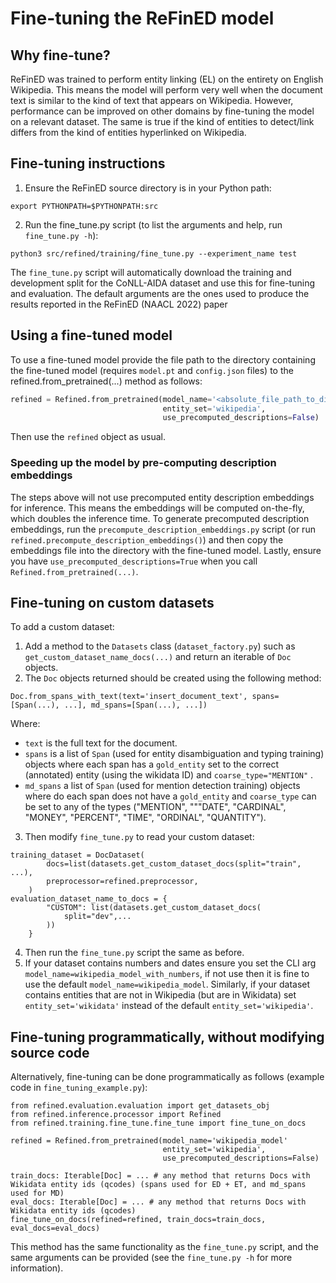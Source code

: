 # Fine-tuning the ReFinED model
## Why fine-tune?
ReFinED was trained to perform entity linking (EL) on the entirety on English Wikipedia. This means the model will perform very well when the document text is similar to the kind of text that appears on Wikipedia.
However, performance can be improved on other domains by fine-tuning the model on a relevant dataset. The same is true if the kind of entities to detect/link differs from the kind of entities hyperlinked on Wikipedia.


## Fine-tuning instructions
1. Ensure the ReFinED source directory is in your Python path:
```
export PYTHONPATH=$PYTHONPATH:src
```
2. Run the fine_tune.py script (to list the arguments and help, run `fine_tune.py -h`):
```
python3 src/refined/training/fine_tune.py --experiment_name test
```

The `fine_tune.py` script will automatically download the training and development split for the CoNLL-AIDA dataset and 
use this for fine-tuning and evaluation. The default arguments are the ones used to produce the results reported in the ReFinED (NAACL 2022) paper

## Using a fine-tuned model
To use a fine-tuned model provide the file path to the directory containing the fine-tuned model (requires `model.pt` and `config.json` files) to the refined.from_pretrained(...) method as follows:
```python
refined = Refined.from_pretrained(model_name='<absolute_file_path_to_directory_containing_fine_tuned_model>',
                                  entity_set='wikipedia',
                                  use_precomputed_descriptions=False)
```
Then use the `refined` object as usual.

### Speeding up the model by pre-computing description embeddings
The steps above will not use precomputed entity description embeddings for inference. This means the embeddings will be computed on-the-fly, which doubles the inference time.
To generate precomputed description embeddings, run the `precompute_description_embeddings.py` script (or run `refined.precompute_description_embeddings()`) and then copy the embeddings file into the directory with the fine-tuned model. Lastly, ensure you have `use_precomputed_descriptions=True` when you call `Refined.from_pretrained(...)`. 


## Fine-tuning on custom datasets
To add a custom dataset:
1. Add a method to the `Datasets` class (`dataset_factory.py`) such as `get_custom_dataset_name_docs(...)` and return an iterable of `Doc` objects.
2. The `Doc` objects returned should be created using the following method:
```
Doc.from_spans_with_text(text='insert_document_text', spans=[Span(...), ...], md_spans=[Span(...), ...])
```
Where:
- `text` is the full text for the document.
- `spans` is a list of `Span` (used for entity disambiguation and typing training) objects where each span has a `gold_entity` set to the correct (annotated) entity (using the wikidata ID) and `coarse_type="MENTION"` .
- `md_spans` a list of `Span` (used for mention detection training) objects where do each span does not have a `gold_entity` and `coarse_type` can be set to any of the types ("MENTION", """DATE", "CARDINAL", "MONEY", "PERCENT", "TIME", "ORDINAL", "QUANTITY").
3. Then modify `fine_tune.py` to read your custom dataset:
```
training_dataset = DocDataset(
        docs=list(datasets.get_custom_dataset_docs(split="train", ...),
        preprocessor=refined.preprocessor,
    )
evaluation_dataset_name_to_docs = {
        "CUSTOM": list(datasets.get_custom_dataset_docs(
            split="dev",...
        ))
    }
```
4. Then run the `fine_tune.py` script the same as before.
5. If your dataset contains numbers and dates ensure you set the CLI arg `model_name=wikipedia_model_with_numbers`, if not use then it is fine to use the default `model_name=wikipedia_model`. Similarly, if your dataset contains entities that are not in Wikipedia (but are in Wikidata) set `entity_set='wikidata'` instead of the default `entity_set='wikipedia'`.

## Fine-tuning programmatically, without modifying source code
Alternatively, fine-tuning can be done programmatically as follows (example code in `fine_tuning_example.py`):
```
from refined.evaluation.evaluation import get_datasets_obj
from refined.inference.processor import Refined
from refined.training.fine_tune.fine_tune import fine_tune_on_docs

refined = Refined.from_pretrained(model_name='wikipedia_model'
                                  entity_set='wikipedia',
                                  use_precomputed_descriptions=False)
                                  
train_docs: Iterable[Doc] = ... # any method that returns Docs with Wikidata entity ids (qcodes) (spans used for ED + ET, and md_spans used for MD)
eval_docs: Iterable[Doc] = ... # any method that returns Docs with Wikidata entity ids (qcodes)
fine_tune_on_docs(refined=refined, train_docs=train_docs, eval_docs=eval_docs)

```
This method has the same functionality as the `fine_tune.py` script, and the same arguments can be provided (see the `fine_tune.py -h` for more information).
